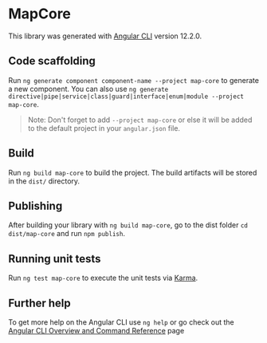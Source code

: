 # MapCore

This library was generated with [Angular CLI](https://github.com/angular/angular-cli) version 12.2.0.

## Code scaffolding

Run `ng generate component component-name --project map-core` to generate a new component. You can also use `ng generate directive|pipe|service|class|guard|interface|enum|module --project map-core`.

> Note: Don't forget to add `--project map-core` or else it will be added to the default project in your `angular.json` file.

## Build

Run `ng build map-core` to build the project. The build artifacts will be stored in the `dist/` directory.

## Publishing

After building your library with `ng build map-core`, go to the dist folder `cd dist/map-core` and run `npm publish`.

## Running unit tests

Run `ng test map-core` to execute the unit tests via [Karma](https://karma-runner.github.io).

## Further help

To get more help on the Angular CLI use `ng help` or go check out the [Angular CLI Overview and Command Reference](https://angular.io/cli) page
